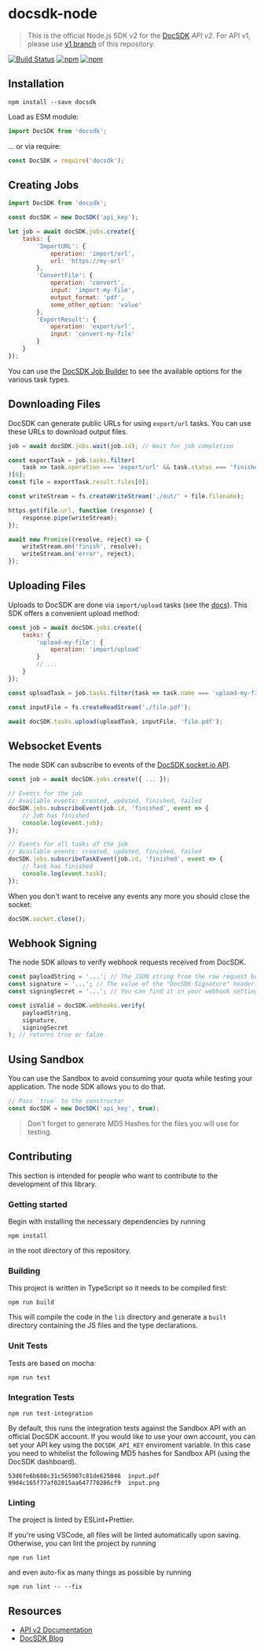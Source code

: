 # docsdk-node

> This is the official Node.js SDK v2 for the [DocSDK](https://docsdk.com/api/v2) _API v2_.
> For API v1, please use [v1 branch](https://github.com/docsdk/docsdk-node/tree/v1) of this repository.

[![Build Status](https://travis-ci.org/docsdk/docsdk-node.svg?branch=master)](https://travis-ci.org/docsdk/docsdk-node)
[![npm](https://img.shields.io/npm/v/docsdk.svg)](https://www.npmjs.com/package/docsdk)
[![npm](https://img.shields.io/npm/dt/docsdk.svg)](https://www.npmjs.com/package/docsdk)

## Installation

    npm install --save docsdk

Load as ESM module:

```js
import DocSDK from 'docsdk';
```

... or via require:

```js
const DocSDK = require('docsdk');
```

## Creating Jobs

```js
import DocSDK from 'docsdk';

const docSDK = new DocSDK('api_key');

let job = await docSDK.jobs.create({
    tasks: {
        'ImportURL': {
            operation: 'import/url',
            url: 'https://my-url'
        },
        'ConvertFile': {
            operation: 'convert',
            input: 'import-my-file',
            output_format: 'pdf',
            some_other_option: 'value'
        },
        'ExportResult': {
            operation: 'export/url',
            input: 'convert-my-file'
        }
    }
});
```

You can use the [DocSDK Job Builder](https://docsdk.com/api/v2/jobs/builder) to see the available options for the various task types.

## Downloading Files

DocSDK can generate public URLs for using `export/url` tasks. You can use these URLs to download output files.

```js
job = await docSDK.jobs.wait(job.id); // Wait for job completion

const exportTask = job.tasks.filter(
    task => task.operation === 'export/url' && task.status === 'finished'
)[0];
const file = exportTask.result.files[0];

const writeStream = fs.createWriteStream('./out/' + file.filename);

https.get(file.url, function (response) {
    response.pipe(writeStream);
});

await new Promise((resolve, reject) => {
    writeStream.on('finish', resolve);
    writeStream.on('error', reject);
});
```

## Uploading Files

Uploads to DocSDK are done via `import/upload` tasks (see the [docs](https://docsdk.com/api/v2/import#import-upload-tasks)). This SDK offers a convenient upload method:

```js
const job = await docSDK.jobs.create({
    tasks: {
        'upload-my-file': {
            operation: 'import/upload'
        }
        // ...
    }
});

const uploadTask = job.tasks.filter(task => task.name === 'upload-my-file')[0];

const inputFile = fs.createReadStream('./file.pdf');

await docSDK.tasks.upload(uploadTask, inputFile, 'file.pdf');
```

## Websocket Events

The node SDK can subscribe to events of the [DocSDK socket.io API](https://docsdk.com/api/v2/socket#socket).

```js
const job = await docSDK.jobs.create({ ... });

// Events for the job
// Available events: created, updated, finished, failed
docSDK.jobs.subscribeEvent(job.id, 'finished', event => {
    // Job has finished
    console.log(event.job);
});

// Events for all tasks of the job
// Available events: created, updated, finished, failed
docSDK.jobs.subscribeTaskEvent(job.id, 'finished', event => {
    // Task has finished
    console.log(event.task);
});
```

When you don't want to receive any events any more you should close the socket:

```js
docSDK.socket.close();
```

## Webhook Signing

The node SDK allows to verify webhook requests received from DocSDK.

```js
const payloadString = '...'; // The JSON string from the raw request body.
const signature = '...'; // The value of the "DocSDK-Signature" header.
const signingSecret = '...'; // You can find it in your webhook settings.

const isValid = docSDK.webhooks.verify(
    payloadString,
    signature,
    signingSecret
); // returns true or false
```

## Using Sandbox

You can use the Sandbox to avoid consuming your quota while testing your application. The node SDK allows you to do that.

```js
// Pass `true` to the constructor
const docSDK = new DocSDK('api_key', true);
```

> Don't forget to generate MD5 Hashes for the files you will use for testing.

## Contributing

This section is intended for people who want to contribute to the development of this library.

### Getting started

Begin with installing the necessary dependencies by running

    npm install

in the root directory of this repository.

### Building

This project is written in TypeScript so it needs to be compiled first:

    npm run build

This will compile the code in the `lib` directory and generate a `built` directory containing the JS files and the type declarations.

### Unit Tests

Tests are based on mocha:

    npm run test

### Integration Tests

    npm run test-integration

By default, this runs the integration tests against the Sandbox API with an official DocSDK account. If you would like to use your own account, you can set your API key using the `DOCSDK_API_KEY` enviroment variable. In this case you need to whitelist the following MD5 hashes for Sandbox API (using the DocSDK dashboard).

    53d6fe6b688c31c565907c81de625046  input.pdf
    99d4c165f77af02015aa647770286cf9  input.png

### Linting

The project is linted by ESLint+Prettier.

If you're using VSCode, all files will be linted automatically upon saving.
Otherwise, you can lint the project by running

    npm run lint

and even auto-fix as many things as possible by running

    npm run lint -- --fix

## Resources

-   [API v2 Documentation](https://docsdk.com/api/v2)
-   [DocSDK Blog](https://docsdk.com/blog)
